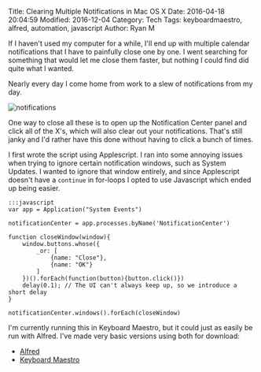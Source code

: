 Title: Clearing Multiple Notifications in Mac OS X
Date: 2016-04-18 20:04:59
Modified: 2016-12-04
Category: Tech
Tags: keyboardmaestro, alfred, automation, javascript
Author: Ryan M

If I haven't used my computer for a while, I'll end up with multiple calendar notifications that I have to painfully close one by one. I went searching for something that would let me close them faster, but nothing I could find did quite what I wanted.

Nearly every day I come home from work to a slew of notifications from my day.

![notifications]({static}/assets/articles/clear-notifications/notifications.png)

One way to close all these is to open up the Notification Center panel and click all of the X's, which will also clear out your notifications. That's still janky and I'd rather have this done without having to click a bunch of times.

I first wrote the script using Applescript. I ran into some annoying issues when trying to ignore certain notification windows, such as System Updates. I wanted to ignore that window entirely, and since Applescript doesn't have a `continue` in for-loops I opted to use Javascript which ended up being easier.

	:::javascript
	var app = Application("System Events")

	notificationCenter = app.processes.byName('NotificationCenter')

	function closeWindow(window){
	    window.buttons.whose({
	        _or: [
	            {name: "Close"},
	            {name: "OK"}
	        ]
	    })().forEach(function(button){button.click()})
	    delay(0.1); // The UI can't always keep up, so we introduce a short delay
	}

	notificationCenter.windows().forEach(closeWindow)

I'm currently running this in Keyboard Maestro, but it could just as easily be run with Alfred. I've made very basic versions using both for download:

- [Alfred][alfred]
- [Keyboard Maestro][km]


[alfred]: {static}/downloads/ClearNotificationsAlfred.zip
[km]: {static}/downloads/ClearNotificationCenterKM.zip
